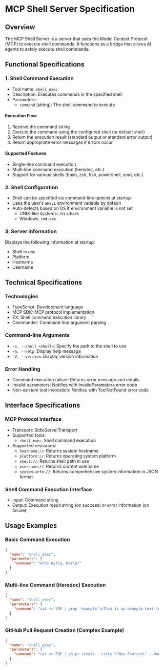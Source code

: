 # MCP Shell Server Specification

## Overview

The MCP Shell Server is a server that uses the Model Context Protocol (MCP) to execute shell commands. It functions as a bridge that allows AI agents to safely execute shell commands.

## Functional Specifications

### 1. Shell Command Execution

- Tool name: `shell_exec`
- Description: Executes commands in the specified shell
- Parameters:
  - `command` (string): The shell command to execute

#### Execution Flow

1. Receive the command string
2. Execute the command using the configured shell (or default shell)
3. Return the execution result (standard output or standard error output)
4. Return appropriate error messages if errors occur

#### Supported Features

- Single-line command execution
- Multi-line command execution (heredoc, etc.)
- Support for various shells (bash, zsh, fish, powershell, cmd, etc.)

### 2. Shell Configuration

- Shell can be specified via command-line options at startup
- Uses the user's `SHELL` environment variable by default
- Auto-detects based on OS if environment variable is not set
  - UNIX-like systems: `/bin/bash`
  - Windows: `cmd.exe`

### 3. Server Information

Displays the following information at startup:

- Shell in use
- Platform
- Hostname
- Username

## Technical Specifications

### Technologies

- TypeScript: Development language
- MCP SDK: MCP protocol implementation
- ZX: Shell command execution library
- Commander: Command-line argument parsing

### Command-line Arguments

- `-s, --shell <shell>`: Specify the path to the shell to use
- `-h, --help`: Display help message
- `-V, --version`: Display version information

### Error Handling

- Command execution failure: Returns error message and details
- Invalid parameters: Notifies with InvalidParameters error code
- Non-existent tool invocation: Notifies with ToolNotFound error code

## Interface Specifications

### MCP Protocol Interface

- Transport: StdioServerTransport
- Supported tools:
  - `shell_exec`: Shell command execution
- Supported resources:
  - `hostname://`: Returns system hostname
  - `platform://`: Returns operating system platform
  - `shell://`: Returns shell path in use
  - `username://`: Returns current username
  - `system-info://`: Returns comprehensive system information in JSON format

### Shell Command Execution Interface

- Input: Command string
- Output: Execution result string (on success) or error information (on failure)

## Usage Examples

### Basic Command Execution

```json
{
  "name": "shell_exec",
  "parameters": {
    "command": "echo Hello, World!"
  }
}
```

### Multi-line Command (Heredoc) Execution

```json
{
  "name": "shell_exec",
  "parameters": {
    "command": "cat << EOF | grep 'example'\nThis is an example text.\nAnother line without the keyword.\nEOF"
  }
}
```

### GitHub Pull Request Creation (Complex Example)

```json
{
  "name": "shell_exec",
  "parameters": {
    "command": "cat << EOF | gh pr create --title \"New Feature\" --body-file -\n## Summary\nThis is a PR for a new feature.\n\n## Changes\n- Feature A: Add login functionality\n- Feature B: Profile editing functionality\n\n## Tested Items\n- [x] Unit tests\n- [x] Integration tests\nEOF"
  }
}
```
